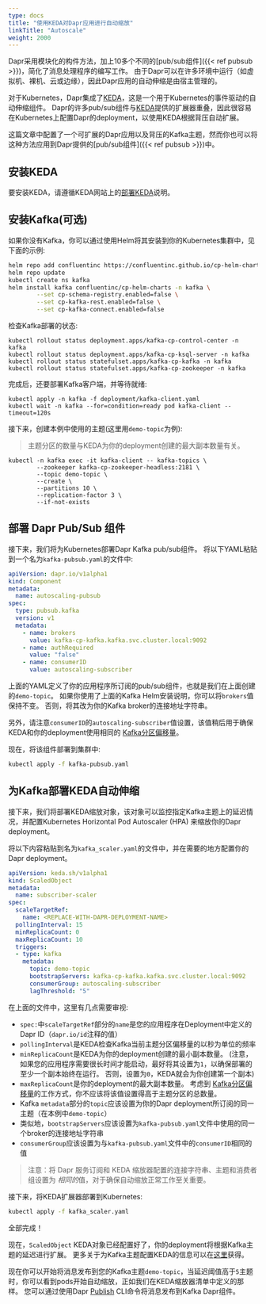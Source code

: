 ```yaml
---
type: docs
title: "使用KEDA对Dapr应用进行自动缩放"
linkTitle: "Autoscale"
weight: 2000
---
```


Dapr采用模块化的构件方法，加上10多个不同的[pub/sub组件]({{< ref pubsub >}})，简化了消息处理程序的编写工作。 由于Dapr可以在许多环境中运行（如虚拟机、裸机、云或边缘），因此Dapr应用的自动伸缩是由宿主管理的。

对于Kubernetes，Dapr集成了[KEDA](https://github.com/kedacore/keda)，这是一个用于Kubernetes的事件驱动的自动伸缩组件。 Dapr的许多pub/sub组件与[KEDA](https://github.com/kedacore/keda)提供的扩展器重叠，因此很容易在Kubernetes上配置Dapr的deployment，以使用KEDA根据背压自动扩展。

这篇文章中配置了一个可扩展的Dapr应用以及背压的Kafka主题，然而你也可以将这种方法应用到Dapr提供的[pub/sub组件]({{< ref pubsub >}})中。

## 安装KEDA

要安装KEDA，请遵循KEDA网站上的[部署KEDA](https://keda.sh/docs/latest/deploy/)说明。

## 安装Kafka(可选)

如果你没有Kafka，你可以通过使用Helm将其安装到你的Kubernetes集群中，见下面的示例:

```bash
helm repo add confluentinc https://confluentinc.github.io/cp-helm-charts/
helm repo update
kubectl create ns kafka
helm install kafka confluentinc/cp-helm-charts -n kafka \
        --set cp-schema-registry.enabled=false \
        --set cp-kafka-rest.enabled=false \
        --set cp-kafka-connect.enabled=false
```

检查Kafka部署的状态:

```shell
kubectl rollout status deployment.apps/kafka-cp-control-center -n kafka
kubectl rollout status deployment.apps/kafka-cp-ksql-server -n kafka
kubectl rollout status statefulset.apps/kafka-cp-kafka -n kafka
kubectl rollout status statefulset.apps/kafka-cp-zookeeper -n kafka
```

完成后，还要部署Kafka客户端，并等待就绪:

```shell
kubectl apply -n kafka -f deployment/kafka-client.yaml
kubectl wait -n kafka --for=condition=ready pod kafka-client --timeout=120s
```

接下来，创建本例中使用的主题(这里用`demo-topic`为例):

> 主题分区的数量与KEDA为你的deployment创建的最大副本数量有关。

```shell
kubectl -n kafka exec -it kafka-client -- kafka-topics \
        --zookeeper kafka-cp-zookeeper-headless:2181 \
        --topic demo-topic \
        --create \
        --partitions 10 \
        --replication-factor 3 \
        --if-not-exists
```

## 部署 Dapr Pub/Sub 组件

接下来，我们将为Kubernetes部署Dapr Kafka pub/sub组件。 将以下YAML粘贴到一个名为`kafka-pubsub.yaml`的文件中:

```yaml
apiVersion: dapr.io/v1alpha1
kind: Component
metadata:
  name: autoscaling-pubsub
spec:
  type: pubsub.kafka
  version: v1
  metadata:
    - name: brokers
      value: kafka-cp-kafka.kafka.svc.cluster.local:9092
    - name: authRequired
      value: "false"
    - name: consumerID
      value: autoscaling-subscriber
```

上面的YAML定义了你的应用程序所订阅的pub/sub组件，也就是我们在上面创建的`demo-topic`。 如果你使用了上面的Kafka Helm安装说明，你可以将`brokers`值保持不变。 否则，将其改为你的Kafka broker的连接地址字符串。

另外，请注意`consumerID`的`autoscaling-subscriber`值设置，该值稍后用于确保KEDA和你的deployment使用相同的 [Kafka分区偏移量](http://cloudurable.com/blog/kafka-architecture-topics/index.html#:~:text=Kafka%20continually%20appended%20to%20partitions,fit%20on%20a%20single%20server.)。

现在，将该组件部署到集群中:

```bash
kubectl apply -f kafka-pubsub.yaml
```

## 为Kafka部署KEDA自动伸缩

接下来，我们将部署KEDA缩放对象，该对象可以监控指定Kafka主题上的延迟情况，并配置Kubernetes Horizontal Pod Autoscaler (HPA) 来缩放你的Dapr deployment。

将以下内容粘贴到名为`kafka_scaler.yaml`的文件中，并在需要的地方配置你的Dapr deployment。

```yaml
apiVersion: keda.sh/v1alpha1
kind: ScaledObject
metadata:
  name: subscriber-scaler
spec:
  scaleTargetRef:
    name: <REPLACE-WITH-DAPR-DEPLOYMENT-NAME>
  pollingInterval: 15
  minReplicaCount: 0
  maxReplicaCount: 10
  triggers:
  - type: kafka
    metadata:
      topic: demo-topic
      bootstrapServers: kafka-cp-kafka.kafka.svc.cluster.local:9092
      consumerGroup: autoscaling-subscriber
      lagThreshold: "5"
```

在上面的文件中，这里有几点需要审视:

* `spec:`中`scaleTargetRef`部分的`name`是您的应用程序在Deployment中定义的Dapr ID（`dapr.io/id`注释的值）
* `pollingInterval`是KEDA检查Kafka当前主题分区偏移量的以秒为单位的频率
* `minReplicaCount`是KEDA为你的deployment创建的最小副本数量。 (注意，如果您的应用程序需要很长时间才能启动，最好将其设置为`1`，以确保部署的至少一个副本始终在运行。 否则，设置为`0`，KEDA就会为你创建第一个副本)
* `maxReplicaCount`是你的deployment的最大副本数量。 考虑到 [Kafka分区偏移量](http://cloudurable.com/blog/kafka-architecture-topics/index.html#:~:text=Kafka%20continually%20appended%20to%20partitions,fit%20on%20a%20single%20server.)的工作方式，你不应该将该值设置得高于主题分区的总数量。
* Kafka `metadata`部分的`topic`应该设置为你的Dapr deployment所订阅的同一主题（在本例中`demo-topic`）
* 类似地，`bootstrapServers`应该设置为`kafka-pubsub.yaml`文件中使用的同一个broker的连接地址字符串
* `consumerGroup`应该设置为与`kafka-pubsub.yaml`文件中的`consumerID`相同的值

> 注意：将 Dapr 服务订阅和 KEDA 缩放器配置的连接字符串、主题和消费者组设置为 *相同的*值，对于确保自动缩放正常工作至关重要。

接下来，将KEDA扩展器部署到Kubernetes:

```bash
kubectl apply -f kafka_scaler.yaml
```

全部完成！

现在，`ScaledObject` KEDA对象已经配置好了，你的deployment将根据Kafka主题的延迟进行扩展。 更多关于为Kafka主题配置KEDA的信息可以在[这里](https://keda.sh/docs/2.0/scalers/apache-kafka/)获得。

现在你可以开始将消息发布到您的Kafka主题`demo-topic`，当延迟阈值高于`5`主题时，你可以看到pods开始自动缩放，正如我们在KEDA缩放器清单中定义的那样。 您可以通过使用Dapr [Publish](https://github.com/dapr/CLI#publishsubscribe) CLI命令将消息发布到Kafka Dapr组件。
